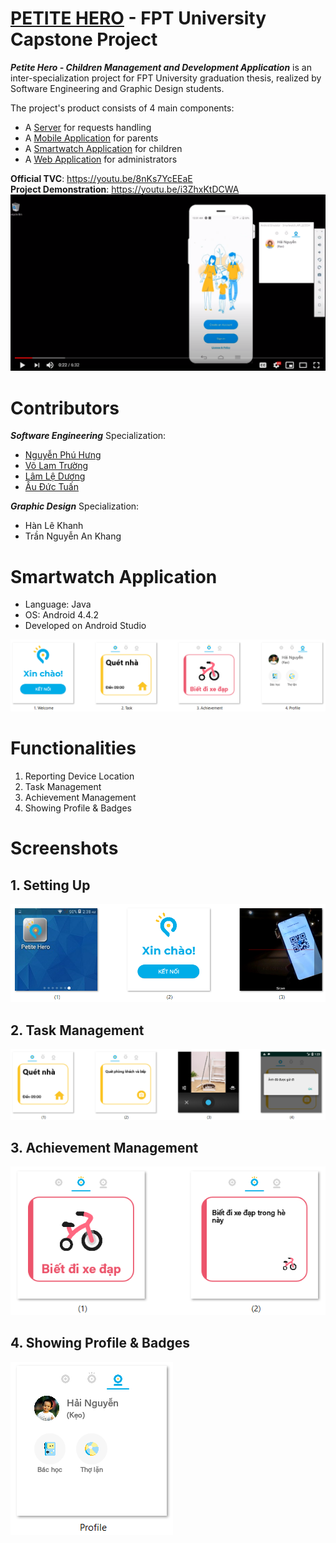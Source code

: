# [PETITE HERO](https://github.com/petite-hero) - FPT University Capstone Project

__*Petite Hero - Children Management and Development Application*__ is an inter-specialization project for FPT University graduation thesis, realized by Software Engineering and Graphic Design students.

The project's product consists of 4 main components:
- A [Server](https://github.com/petite-hero/petite-hero-api) for requests handling
- A [Mobile Application](https://github.com/petite-hero/petite-hero-mobile) for parents
- A [Smartwatch Application](https://github.com/petite-hero/petite-hero-smartwatch) for children
- A [Web Application](https://github.com/petite-hero/petite-hero-web) for administrators

**Official TVC**: https://youtu.be/8nKs7YcEEaE  
**Project Demonstration**: https://youtu.be/i3ZhxKtDCWA  
[![](screenshots/demo.png)](https://youtu.be/i3ZhxKtDCWA)

# Contributors

__*Software Engineering*__ Specialization:
- [Nguyễn Phú Hưng](https://github.com/hulk1999)
- [Võ Lam Trường](https://github.com/truongvlit)
- [Lâm Lệ Dương](https://github.com/llduong)
- [Âu Đức Tuấn](https://github.com/ibenrique2510)

__*Graphic Design*__ Specialization:
- Hàn Lê Khanh
- Trần Nguyễn An Khang

# Smartwatch Application
- Language: Java
- OS: Android 4.4.2
- Developed on Android Studio

![](screenshots/overview.png)

# Functionalities
1. Reporting Device Location
2. Task Management
3. Achievement Management
4. Showing Profile & Badges

# Screenshots
## 1. Setting Up
![](screenshots/setup.png)
## 2. Task Management
![](screenshots/task.png)
## 3. Achievement Management
![](screenshots/achievement.png)
## 4. Showing Profile & Badges
![](screenshots/profile.png)